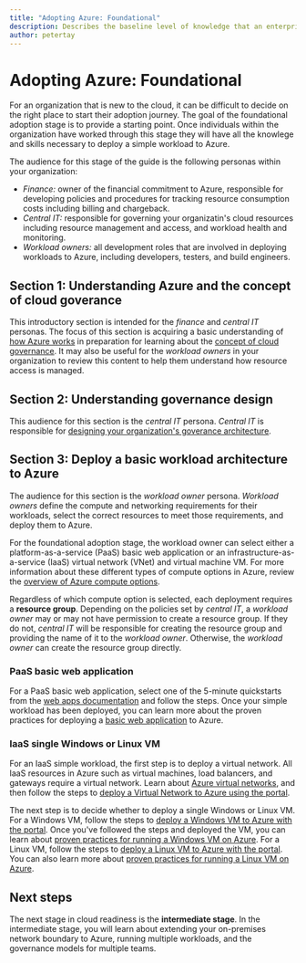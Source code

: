 ```yaml
---
title: "Adopting Azure: Foundational" 
description: Describes the baseline level of knowledge that an enterprise requires to adopt Azure
author: petertay
---
```


# Adopting Azure: Foundational

For an organization that is new to the cloud, it can be difficult to decide on the right place to start their adoption journey. The goal of the foundational adoption stage is to provide a starting point. Once individuals within the organization have worked through this stage they will have all the knowlege and skills necessary to deploy a simple workload to Azure.

The audience for this stage of the guide is the following personas within your organization:

- *Finance:* owner of the financial commitment to Azure, responsible for developing policies and procedures for tracking resource consumption costs including billing and chargeback.
- *Central IT:* responsible for governing your organizatin's cloud resources including resource management and access, and workload health and monitoring.
- *Workload owners:* all development roles that are involved in deploying workloads to Azure, including developers, testers, and build engineers.

## Section 1: Understanding Azure and the concept of cloud goverance

This introductory section is intended for the *finance* and *central IT* personas. The focus of this section is acquiring a basic understanding of [how Azure works](azure-explainer.md) in preparation for learning about the [concept of cloud governance](governance-explainer.md). It may also be useful for the *workload owners* in your organization to review this content to help them understand how resource access is managed.

## Section 2: Understanding governance design

This audience for this section is the *central IT* persona. *Central IT* is responsible for [designing your organization's goverance architecture](governance-how-to.md). 

## Section 3: Deploy a basic workload architecture to Azure

The audience for this section is the *workload owner* persona. *Workload owners* define the compute and networking requirements for their workloads, select the correct resources to meet those requirements, and deploy them to Azure. 

For the foundational adoption stage, the workload owner can select either a platform-as-a-service (PaaS) basic web application or an infrastructure-as-a-service (IaaS) virtual network (VNet) and virtual machine VM. For more information about these different types of compute options in Azure, review the [overview of Azure compute options](/azure/architecture/guide/technology-choices/compute-overview?toc=/azure/architecture/cloud-adoption-guide/toc.json).

Regardless of which compute option is selected, each deployment requires a **resource group**. Depending on the policies set by *central IT*, a *workload owner* may or may not have permission to create a resource group. If they do not, *central IT* will be responsible for creating the resource group and providing the name of it to the *workload owner*. Otherwise, the *workload owner* can create the resource group directly.

### PaaS basic web application

For a PaaS basic web application, select one of the 5-minute quickstarts from the [web apps documentation](/azure/app-service?toc=/azure/architecture/cloud-adoption-guide/toc.json) and follow the steps. Once your simple workload has been deployed, you can learn more about the proven practices for deploying a [basic web application](/azure/architecture/reference-architectures/app-service-web-app/basic-web-app?toc=/azure/architecture/cloud-adoption-guide/toc.json) to Azure.

### IaaS single Windows or Linux VM

For an IaaS simple workload, the first step is to deploy a virtual network. All IaaS resources in Azure such as virtual machines, load balancers, and gateways require a virtual network. Learn about [Azure virtual networks](/azure/virtual-network/virtual-networks-overview?toc=/azure/architecture/cloud-adoption-guide/toc.json), and then follow the steps to [deploy a Virtual Network to Azure using the portal](/azure/virtual-network/quick-create-portal?toc=/azure/architecture/cloud-adoption-guide/toc.json).

The next step is to decide whether to deploy a single Windows or Linux VM. For a Windows VM, follow the steps to [deploy a Windows VM to Azure with the portal](/azure/virtual-machines/windows/quick-create-portal?toc=/azure/architecture/cloud-adoption-guide/toc.json). Once you've followed the steps and deployed the VM, you can learn about [proven practices for running a Windows VM on Azure](/azure/architecture/reference-architectures/virtual-machines-windows/single-vm?toc=/azure/architecture/cloud-adoption-guide/toc.json). For a Linux VM, follow the steps to [deploy a Linux VM to Azure with the portal](/azure/virtual-machines/linux/quick-create-portal?toc=/azure/architecture/cloud-adoption-guide/toc.json). You can also learn more about [proven practices for running a Linux VM on Azure](/azure/architecture/reference-architectures/virtual-machines-linux/single-vm?toc=/azure/architecture/cloud-adoption-guide/toc.json).

## Next steps

The next stage in cloud readiness is the **intermediate stage**. In the intermediate stage, you will learn about extending your on-premises network boundary to Azure, running multiple workloads, and the governance models for multiple teams. 
